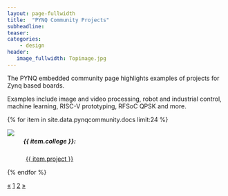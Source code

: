 ```yaml
---
layout: page-fullwidth
title:  "PYNQ Community Projects"
subheadline:
teaser: 
categories:
    - design
header:
   image_fullwidth: Topimage.jpg
---
```

The PYNQ embedded community page highlights examples of projects for Zynq based boards.

Examples include image and video processing, robot and industrial control, machine learning, RISC-V prototyping, RFSoC QPSK and more. 

<!--more-->


<div class="row t60">

{% for item in site.data.pynqcommunity.docs limit:24 %}
    <div class="medium-3 columns">
        <div class="imgcont"><center><img src="{{ site.urlimg }}{{ item.img }}"></center></div>
        <center><p><h5>{{ item.college }}: </h5><a href="{{ item.url }}">{{ item.project }}</a></p></center>
    </div><!-- /.medium-6.columns -->
{% endfor %}
</div><!-- /.row -->


<div class="pagination">
  <a href="/Pynq-io/design/pynq-community-projectstwo/">&laquo;</a>
  <a class="active" href="/Pynq-io/design/pynq-community-projects/">1</a>
  <a href="/Pynq-io/design/pynq-community-projectstwo/">2</a>
  <a href="/Pynq-io/design/pynq-community-projectstwo/">&raquo;</a>
</div>



